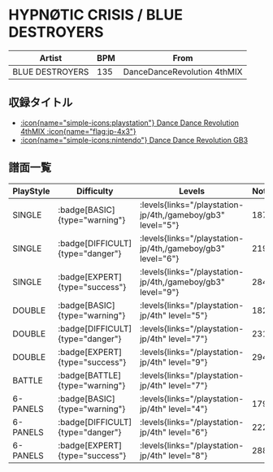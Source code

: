 # HYPNØTIC CRISIS / BLUE DESTROYERS

|Artist|BPM|From|
|------|---|----|
|BLUE DESTROYERS|135|DanceDanceRevolution 4thMIX|

## 収録タイトル

- [:icon{name="simple-icons:playstation"} Dance Dance Revolution 4thMIX :icon{name="flag:jp-4x3"}](/playstation-jp/4th)
- [:icon{name="simple-icons:nintendo"} Dance Dance Revolution GB3](/gameboy/gb3)

## 譜面一覧

|PlayStyle|Difficulty|Levels|Notes|Movie|
|---------|----------|------|-----|-----|
|SINGLE| :badge[BASIC]{type="warning"}| :levels{links="/playstation-jp/4th,/gameboy/gb3" level="5"}|187/0||
|SINGLE| :badge[DIFFICULT]{type="danger"}| :levels{links="/playstation-jp/4th,/gameboy/gb3" level="6"}|219/0||
|SINGLE| :badge[EXPERT]{type="success"}| :levels{links="/playstation-jp/4th,/gameboy/gb3" level="9"}|284/0||
|DOUBLE| :badge[BASIC]{type="warning"}| :levels{links="/playstation-jp/4th" level="5"}|182/0||
|DOUBLE| :badge[DIFFICULT]{type="danger"}| :levels{links="/playstation-jp/4th" level="7"}|231/0||
|DOUBLE| :badge[EXPERT]{type="success"}| :levels{links="/playstation-jp/4th" level="9"}|294/0||
|BATTLE| :badge[BATTLE]{type="warning"}| :levels{links="/playstation-jp/4th" level="7"}|||
|6-PANELS| :badge[BASIC]{type="warning"}| :levels{links="/playstation-jp/4th" level="4"}|179/0||
|6-PANELS| :badge[DIFFICULT]{type="danger"}| :levels{links="/playstation-jp/4th" level="6"}|222/0||
|6-PANELS| :badge[EXPERT]{type="success"}| :levels{links="/playstation-jp/4th" level="8"}|288/0||
